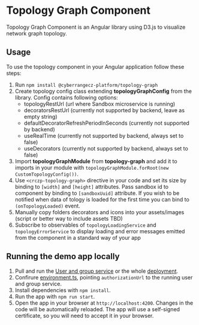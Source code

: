 # Topology Graph Component

Topology Graph Component is an Angular library using D3.js to visualize network graph topology.

## Usage

To use the topology component in your Angular application follow these steps:

1. Run `npm install @cyberrangecz-platform/topology-graph`
2. Create topology config class extending **topologyGraphConfig** from the library. Config contains following options:
    + topologyRestUrl (url where Sandbox microservice is running)
    + decoratorsRestUrl (currently not supported by backend, leave as empty string)
    + defaultDecoratorRefreshPeriodInSeconds (currently not supported by backend)
    + useRealTime (currently not supported by backend, always set to false)
    + useDecorators (currently not supported by backend, always set to false)
3. Import **topologyGraphModule** from **topology-graph** and add it to imports in your module with `topologyGraphModule.forRoot(new CustomTopologyConfig())`.
4. Use `<crczp-topology-graph>` directive in your code and set its size by binding to `[width]` and `[height]` attributes. Pass sandbox id to component by binding to `[sandboxUuid]` attribute. If you wish to be notified when data of tology is loaded for the first time you can bind to `(onTopologyLoaded)` event.
5. Manually copy folders decorators and icons into your assets/images (script or better way to include assets TBD)
6. Subscribe to observables of `topologyLoadingService` and `topologyErrorService` to display loading and error messages emitted from the component in a standard way of your app

## Running the demo app locally

1. Pull and run the [User and group service](https://github.com/cyberrangecz/backend-user-and-group) or the whole [deployment](https://github.com/cyberrangecz/devops-helm).
2. Confirure [environment.ts](src/environments/environment.ts), pointing `authorizationUrl` to the running user and group service.
3. Install dependencies with `npm install`.
4. Run the app with `npm run start`.
5. Open the app in your browser at `http://localhost:4200`. Changes in the code will be automatically reloaded. The app will use a self-signed certificate, so you will need to accept it in your browser.
